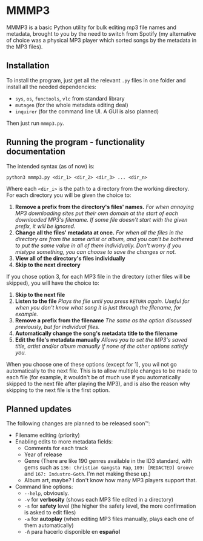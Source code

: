 # MMMP3
MMMP3 is a basic Python utility for bulk editing mp3 file names and metadata, brought to you by the need to switch from Spotify (my alternative of choice was a physical MP3 player which sorted songs by the metadata in the MP3 files).
## Installation
To install the program, just get all the relevant `.py` files in one folder and install all the needed dependencies:
- `sys`, `os`, `functools`, `vlc` from standard library
- `mutagen` (for the whole metadata editing deal)
- `inquirer` (for the command line UI. A GUI is also planned)

Then just run `mmmp3.py`. 
## Running the program - functionality documentation
The intended syntax (as of now) is:
```
python3 mmmp3.py <dir_1> <dir_2> <dir_3> ... <dir_n>
```
Where each `<dir_i>` is the path to a directory from the working directory.
For each directory you will be given the choice to:
1. **Remove a prefix from the directory's files' names.**
    _For when annoying MP3 downloading sites put their own domain at the start of each downloaded MP3's filename. If some file doesn't start with the given prefix, it will be ignored._
2. **Change all the files' metadata at once.**
    _For when all the files in the directory are from the same artist or album, and you can't be bothered to put the same value in all of them individually. Don't worry if you mistype something, you can choose to save the changes or not._
3. **View all of the directory's files individually**
4. **Skip to the next directory**

If you chose option 3, for each MP3 file in the directory (other files will be skipped), you will have the choice to:
1. **Skip to the next file**
2. **Listen to the file**
    _Plays the file until you press_ `RETURN` _again. Useful for when you don't know what song it is just through the filename, for example._
3. **Remove a prefix from the filename**
    _The same as the option discussed previously, but for individual files._
4. **Automatically change the song's metadata title to the filename**
5. **Edit the file's metadata manually**
    _Allows you to set the MP3's saved title, artist and/or album manually if none of the other options satisfy you._

When you choose one of these options (except for 1), you wil not go automatically to the next file. This is to allow multiple changes to be made to each file (for example, it wouldn't be of much use if you automatically skipped to the next file after playing the MP3), and is also the reason why skipping to the next file is the first option.

## Planned updates
The following changes are planned to be released soon™:
- Filename editing (priority)
- Enabling edits to more metadata fields:
    - Comments for each track
    - Year of release
    - Genre (There are like 190 genres available in the ID3 standard, with gems such as `136: Christian Gangsta Rap`, `109: [REDACTED] Groove` and `167: Industro-Goth`. I'm not making these up.)
    - Album art, maybe? I don't know how many MP3 players support that.
- Command line options:
    - `--help`, obviously.
    - `-v` for **verbosity** (shows each MP3 file edited in a directory)
    - `-s` for **safety** level (the higher the safety level, the more confirmation is asked to edit files)
    - `-a` for **autoplay** (when editing MP3 files manually, plays each one of them automatically)
    - `-ñ` para hacerlo disponible en **español**
